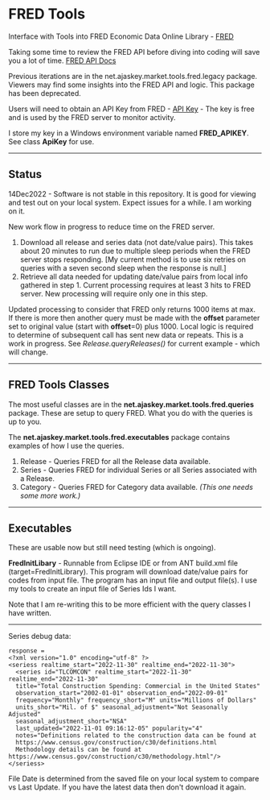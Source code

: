 # FRED Tools
 Interface with Tools into FRED Economic Data Online Library - [FRED](https://fred.stlouisfed.org)
 
 Taking some time to review the FRED API before diving into coding will save you a lot of time. [FRED API Docs](https://fred.stlouisfed.org/docs/api/fred)
  
 Previous iterations are in the net.ajaskey.market.tools.fred.legacy package. Viewers may find some insights into the FRED API and logic. This package has been deprecated.
 
 Users will need to obtain an API Key from FRED - [API Key](https://fred.stlouisfed.org/docs/api/api_key.html) - The key is free and is used by the FRED server to monitor activity.
 
 I store my key in a Windows environment variable named **FRED_APIKEY**. See class **ApiKey** for use.
 
---
 
## Status
 
 14Dec2022 - Software is not stable in this repository. It is good for viewing and test out on your local system. Expect issues for a while.
 I am working on it. 
 
 New work flow in progress to reduce time on the FRED server.
 
 1. Download all release and series data (not date/value pairs). This takes about 20 minutes to run due to multiple sleep periods when the FRED server stops responding. [My current method is to use six retries on queries with a seven second sleep when the response is null.]
 2. Retrieve all data needed for updating date/value pairs from local info gathered in step 1. Current processing requires at least 3 hits to FRED server. New processing will require only one in this step.
 
 Updated processing to consider that FRED only returns 1000 items at max. If there is more then another query must be made with the **offset** parameter set to original value (start with **offset**=0) plus 1000. Local logic is required to determine of subsequent call has sent new data or repeats. This is a work in progress. See *Release.queryReleases()* for current example - which will change.
 
---

## FRED Tools Classes
 The most useful classes are in the **net.ajaskey.market.tools.fred.queries** package. These are setup to query FRED. What you do with the queries is up to you. 
 
 The **net.ajaskey.market.tools.fred.executables** package contains examples of how I use the queries.
 
1. Release - Queries FRED for all the Release data available.
2. Series - Queries FRED for individual Series or all Series associated with a Release.
3. Category - Queries FRED for Category data available. *(This one needs some more work.)*
 
---
 
## Executables

 These are usable now but still need testing (which is ongoing).
 
 **FredInitLibary** - Runnable from Eclipse IDE or from ANT build.xml file (target=FredInitLibrary). This program will download date/value pairs for codes from input file. The program has an input file and output file(s). I use my tools to create an input file of Series Ids I want.
 
 Note that I am re-writing this to be more efficient with the query classes I have written.
 
---
  
 Series debug data:

    response =
    <?xml version="1.0" encoding="utf-8" ?>
    <seriess realtime_start="2022-11-30" realtime_end="2022-11-30">
      <series id="TLCOMCON" realtime_start="2022-11-30" realtime_end="2022-11-30" 
      title="Total Construction Spending: Commercial in the United States" 
      observation_start="2002-01-01" observation_end="2022-09-01" 
      frequency="Monthly" frequency_short="M" units="Millions of Dollars" 
      units_short="Mil. of $" seasonal_adjustment="Not Seasonally Adjusted" 
      seasonal_adjustment_short="NSA" 
      last_updated="2022-11-01 09:16:12-05" popularity="4" 
      notes="Definitions related to the construction data can be found at     
      https://www.census.gov/construction/c30/definitions.html
      Methodology details can be found at https://www.census.gov/construction/c30/methodology.html"/>
    </seriess>


File Date is determined from the saved file on your local system to compare vs Last Update. If you have the latest data then don't download it again.
